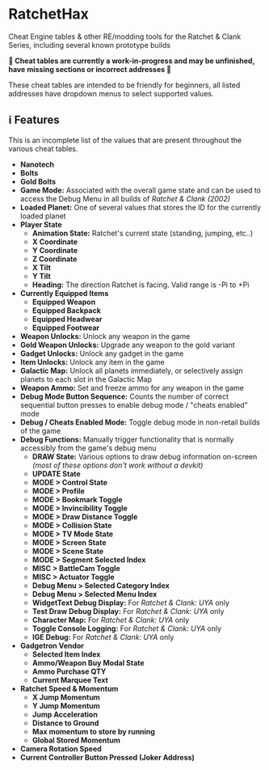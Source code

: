 # RatchetHax

Cheat Engine tables & other RE/modding tools for the Ratchet & Clank Series, including several known prototype builds

**:construction: Cheat tables are currently a work-in-progress and may be unfinished, have missing sections or incorrect addresses :construction:**

These cheat tables are intended to be friendly for beginners, all listed addresses have dropdown menus to select supported values.
 
## :information_source: Features

This is an incomplete list of the values that are present throughout the various cheat tables.

* **Nanotech**
* **Bolts**
* **Gold Bolts**
* **Game Mode:** Associated with the overall game state and can be used to access the Debug Menu in all builds of _Ratchet & Clank (2002)_
* **Loaded Planet:** One of several values that stores the ID for the currently loaded planet
* **Player State**
  * **Animation State:** Ratchet's current state (standing, jumping, etc..)
  * **X Coordinate**
  * **Y Coordinate**
  * **Z Coordinate**
  * **X Tilt**
  * **Y Tilt**
  * **Heading:** The direction Ratchet is facing. Valid range is -Pi to +Pi
* **Currently Equipped Items**
  * **Equipped Weapon**
  * **Equipped Backpack**
  * **Equipped Headwear**
  * **Equipped Footwear**
* **Weapon Unlocks:** Unlock any weapon in the game
* **Gold Weapon Unlocks:** Upgrade any weapon to the gold variant
* **Gadget Unlocks:** Unlock any gadget in the game
* **Item Unlocks:** Unlock any item in the game
* **Galactic Map:** Unlock all planets immediately, or selectively assign planets to each slot in the Galactic Map
* **Weapon Ammo:** Set and freeze ammo for any weapon in the game
* **Debug Mode Button Sequence:** Counts the number of correct sequential button presses to enable debug mode / "cheats enabled" mode
* **Debug / Cheats Enabled Mode:** Toggle debug mode in non-retail builds of the game
* **Debug Functions:** Manually trigger functionality that is normally accessibly from the game's debug menu
  * **DRAW State:** Various options to draw debug information on-screen _(most of these options don't work without a devkit)_
  * **UPDATE State**
  * **MODE \> Control State**
  * **MODE \> Profile**
  * **MODE \> Bookmark Toggle**
  * **MODE \> Invincibility Toggle**
  * **MODE \> Draw Distance Toggle**
  * **MODE \> Collision State**
  * **MODE \> TV Mode State**
  * **MODE \> Screen State**
  * **MODE \> Scene State**
  * **MODE \> Segment Selected Index**
  * **MISC \> BattleCam Toggle**
  * **MISC \> Actuator Toggle**
  * **Debug Menu \> Selected Category Index**
  * **Debug Menu \> Selected Menu Index**
  * **WidgetText Debug Display:** For _Ratchet & Clank: UYA_ only
  * **Test Draw Debug Display:** For _Ratchet & Clank: UYA_ only
  * **Character Map:** For _Ratchet & Clank: UYA_ only
  * **Toggle Console Logging:** For _Ratchet & Clank: UYA_ only
  * **IGE Debug:** For _Ratchet & Clank: UYA_ only
 * **Gadgetron Vendor**
   * **Selected Item Index**
   * **Ammo/Weapon Buy Modal State**
   * **Ammo Purchase QTY**
   * **Current Marquee Text**
 * **Ratchet Speed & Momentum**
   * **X Jump Momentum**
   * **Y Jump Momentum**
   * **Jump Acceleration**
   * **Distance to Ground**
   * **Max momentum to store by running**
   * **Global Stored Momentum**
 * **Camera Rotation Speed**
 * **Current Controller Button Pressed (Joker Address)**
